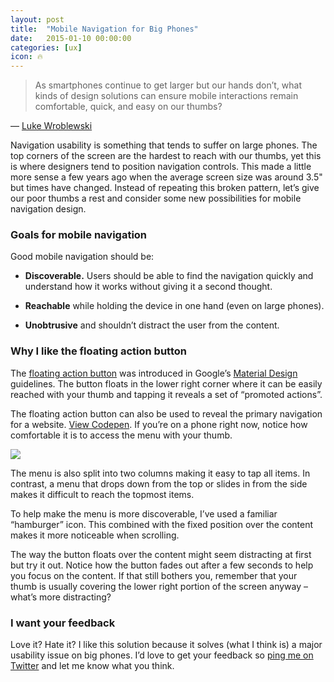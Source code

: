 ```yaml
---
layout: post
title:  "Mobile Navigation for Big Phones"
date:   2015-01-10 00:00:00
categories: [ux]
icon: 🔥
---
```


> As smartphones continue to get larger but our hands don’t, what kinds of design solutions can ensure mobile interactions remain comfortable, quick, and easy on our thumbs?

— [Luke Wroblewski](http://www.lukew.com/ff/entry.asp?1927)

Navigation usability is something that tends to suffer on large phones. The top corners of the screen are the hardest to reach with our thumbs, yet this is where designers tend to position navigation controls. This made a little more sense a few years ago when the average screen size was around 3.5" but times have changed. Instead of repeating this broken pattern, let’s give our poor thumbs a rest and consider some new possibilities for mobile navigation design.

### Goals for mobile navigation

Good mobile navigation should be:

- **Discoverable.** Users should be able to find the navigation quickly and understand how it works without giving it a second thought.

- **Reachable** while holding the device in one hand (even on large phones).

- **Unobtrusive** and shouldn’t distract the user from the content.

### Why I like the floating action button

The [floating action button](https://material.io/guidelines/components/buttons-floating-action-button.html) was introduced in Google’s [Material Design](https://www.google.com/design/spec/material-design/introduction.html) guidelines. The button floats in the lower right corner where it can be easily reached with your thumb and tapping it reveals a set of “promoted actions”.

The floating action button can also be used to reveal the primary navigation for a website. [View Codepen](https://codepen.io/peterhry/full/MYbQLN/). If you’re on a phone right now, notice how comfortable it is to access the menu with your thumb.

<img
  src="{{ site.baseurl }}/images/big-phone-nav-320.gif"
  srcset="{{ site.baseurl }}/images/big-phone-nav-412.gif 1.2875x"
  class="screen-cap">


The menu is also split into two columns making it easy to tap all items. In contrast, a menu that drops down from the top or slides in from the side makes it difficult to reach the topmost items.

To help make the menu is more discoverable, I’ve used a familiar “hamburger” icon. This combined with the fixed position over the content makes it more noticeable when scrolling.

The way the button floats over the content might seem distracting at first but try it out. Notice how the button fades out after a few seconds to help you focus on the content. If that still bothers you, remember that your thumb is usually covering the lower right portion of the screen anyway – what’s more distracting?

### I want your feedback

Love it? Hate it? I like this solution because it solves (what I think is) a major usability issue on big phones. I’d love to get your feedback so [ping me on Twitter](https://twitter.com/peterhry) and let me know what you think.

